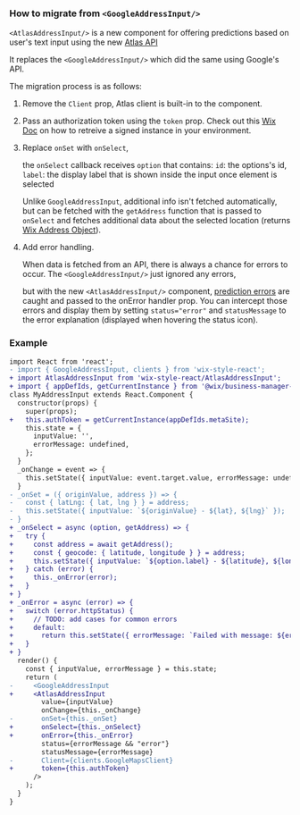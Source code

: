 ### How to migrate from `<GoogleAddressInput/>`
`<AtlasAddressInput/>` is a new component for offering predictions based on user's text input using the new [Atlas API](https://bo.wix.com/wix-docs/rest/internal-tools/atlas/introduction)

It replaces the `<GoogleAddressInput/>` which did the same using Google's API.

The migration process is as follows:

1. Remove the `Client` prop, Atlas client is built-in to the component.

2. Pass an authorization token using the `token` prop.
  Check out this [Wix Doc](https://bo.wix.com/wix-docs/rnd/platformization-guidelines/authenticating-as-api-client#platformization-guidelines_authenticating-as-api-client_authenticating-from-a-browser---site-requests) on how to retreive a signed instance in your environment.

3. Replace `onSet` with `onSelect`,

    the `onSelect` callback receives `option` that contains:
      `id`: the options's id,
      `label`: the display label that is shown inside the input once element is selected

    Unlike `GoogleAddressInput`, additional info isn't fetched automatically, but can be fetched with the `getAddress` function that is passed to `onSelect`
    and fetches additional data about the selected location
    (returns [Wix Address Object](https://bo.wix.com/wix-docs/rest/internal-tools/atlas/places-v2/get-place)).

4. Add error handling.

    When data is fetched from an API, there is always a chance for errors to occur.
    The `<GoogleAddressInput/>` just ignored any errors,

    but with the new `<AtlasAddressInput/>` component, [prediction errors](https://github.com/wix-private/ambassador/blob/423c8a09a98d875b4a074eb6f34c18e7e5a376c2/README.md#errors) are caught and passed to the onError handler prop.
    You can intercept those errors and display them by setting `status="error"` and `statusMessage` to the error explanation (displayed when hovering the status icon).

### Example

```diff
import React from 'react';
- import { GoogleAddressInput, clients } from 'wix-style-react';
+ import AtlasAddressInput from 'wix-style-react/AtlasAddressInput';
+ import { appDefIds, getCurrentInstance } from '@wix/business-manager-api'; // check doc in step 2 on how to retreive a signed instance in your environment
class MyAddressInput extends React.Component {
  constructor(props) {
    super(props);
+   this.authToken = getCurrentInstance(appDefIds.metaSite);
    this.state = {
      inputValue: '',
      errorMessage: undefined,
    };
  }
  _onChange = event => {
    this.setState({ inputValue: event.target.value, errorMessage: undefined });
  }
- _onSet = ({ originValue, address }) => {
-   const { latLng: { lat, lng } } = address;
-   this.setState({ inputValue: `${originValue} - ${lat}, ${lng}` });
- }
+ _onSelect = async (option, getAddress) => {
+   try {
+     const address = await getAddress();
+     const { geocode: { latitude, longitude } } = address;
+     this.setState({ inputValue: `${option.label} - ${latitude}, ${longitude}` });
+   } catch (error) {
+     this._onError(error);
+   }
+ }
+ _onError = async (error) => {
+   switch (error.httpStatus) {
+     // TODO: add cases for common errors
+     default:
+       return this.setState({ errorMessage: `Failed with message: ${error.response}` });
+   }
+ }
  render() {
    const { inputValue, errorMessage } = this.state;
    return (
-     <GoogleAddressInput
+     <AtlasAddressInput
        value={inputValue}
        onChange={this._onChange}
-       onSet={this._onSet}
+       onSelect={this._onSelect}
+       onError={this._onError}
        status={errorMessage && "error"}
        statusMessage={errorMessage}
-       Client={clients.GoogleMapsClient}
+       token={this.authToken}
      />
    );
  }
}
```
